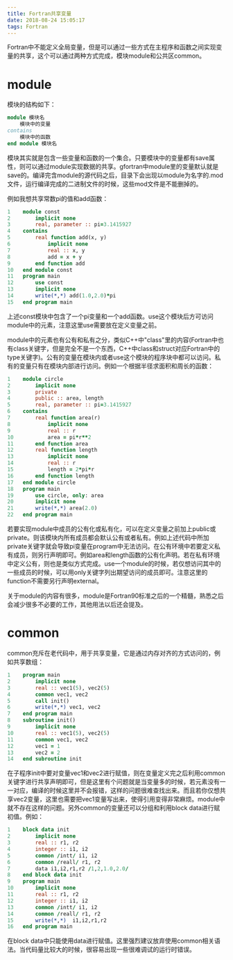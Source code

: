 ```yaml
---
title: Fortran共享变量
date: 2018-08-24 15:05:17
tags: Fortran
---
```


Fortran中不能定义全局变量，但是可以通过一些方式在主程序和函数之间实现变量的共享，这个可以通过两种方式完成，模块module和公共区common。

# module

模块的结构如下：
```fortran
module 模块名
    模块中的变量
contains
    模块中的函数
end module 模块名
```
模块其实就是包含一些变量和函数的一个集合。只要模块中的变量都有save属性，则可以通过module实现数据的共享。gfortran中module里的变量默认就是save的。编译完含module的源代码之后，目录下会出现以module为名字的.mod文件，运行编译完成的二进制文件的时候，这些mod文件是不能删掉的。

例如我想共享常数pi的值和add函数：
```fortran
1    module const
2        implicit none
3        real, parameter :: pi=3.1415927
4    contains
5        real function add(x, y)
6            implicit none
7            real :: x, y
8            add = x + y
9        end function add
10   end module const
11   program main
12       use const
13       implicit none
14       write(*,*) add(1.0,2.0)*pi
15   end program main
```
上述const模块中包含了一个pi变量和一个add函数。use这个模块后方可访问module中的元素，注意这里use需要放在定义变量之前。

module中的元素也有公有和私有之分，类似C++中"class"里的内容(Fortran中也有class关键字，但是完全不是一个东西，C++中class和struct对应Fortran中的type关键字)。公有的变量在模块内或者use这个模块的程序块中都可以访问。私有的变量只有在模块内部进行访问。例如一个根据半径求面积和周长的函数：
```fortran
1    module circle
2        implicit none
3        private
4        public :: area, length
5        real, parameter :: pi=3.1415927
6    contains
7        real function area(r)
8            implicit none
9            real :: r
10           area = pi*r**2
11       end function area
12       real function length
13           implicit none
14           real :: r
15           length = 2*pi*r
16       end function length
17   end module circle
18   program main
19       use circle, only: area
20       implicit none
21       write(*,*) area(2.0)
22   end program main
```
若要实现module中成员的公有化或私有化，可以在定义变量之前加上public或private。则该模块内所有成员都会默认公有或者私有。例如上述代码中所加private关键字就会导致pi变量在program中无法访问。在公有环境中若要定义私有成员，则另行声明即可。例如area和length函数的公有化声明。若在私有环境中定义公有，则也是类似方式完成。use一个module的时候，若仅想访问其中的一些成员的时候，可以用only关键字列出期望访问的成员即可。注意这里的function不需要另行声明external。

关于module的内容有很多，module是Fortran90标准之后的一个精髓，熟悉之后会减少很多不必要的工作，其他用法以后还会提及。

# common

common充斥在老代码中，用于共享变量，它是通过内存对齐的方式访问的，例如共享数组：
```fortran
1    program main
2        implicit none
3        real :: vec1(5), vec2(5)
4        common vec1, vec2
5        call init()
6        write(*,*) vec1, vec2
7    end program main
8    subroutine init()
9        implicit none
10       real :: vec1(5), vec2(5)
11       common vec1, vec2
12       vec1 = 1
13       vec2 = 2
14   end subroutine init
```
在子程序init中要对变量vec1和vec2进行赋值，则在变量定义完之后利用common关键字进行共享声明即可，但是这里有个问题就是当变量多的时候，若元素没有一一对应，编译的时候这里并不会报错，这样的问题很难查找出来。而且若你仅想共享vec2变量，这里也需要把vec1变量写出来，使得引用变得非常麻烦。module中就不存在这样的问题。另外common的变量还可以分组和利用block data进行赋初值。例如：
```fortran
1    block data init
2        implicit none
3        real :: r1, r2
4        integer :: i1, i2
5        common /intt/ i1, i2
6        common /reall/ r1, r2
7        data i1,i2,r1,r2 /1,2,1.0,2.0/
8    end block data init
9    program main
10       implicit none
11       real :: r1, r2
12       integer :: i1, i2
13       common /intt/ i1, i2
14       common /reall/ r1, r2
15       write(*,*)  i1,i2,r1,r2
16   end program main
```
在block data中只能使用data进行赋值。这里强烈建议放弃使用common相关语法。当代码量比较大的时候，很容易出现一些很难调试的运行时错误。
